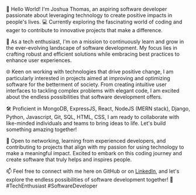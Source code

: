 👋 Hello World! I'm Joshua Thomas, an aspiring software developer passionate about leveraging technology to create positive impacts in people's lives. 💻 Currently exploring the fascinating world of coding and eager to contribute to innovative projects that make a difference.

🚀 As a tech enthusiast, I'm on a mission to continuously learn and grow in the ever-evolving landscape of software development. My focus lies in crafting robust and efficient solutions while embracing best practices to enhance user experiences.

🌐 Keen on working with technologies that drive positive change, I am particularly interested in projects aimed at improving and optimizing software for the betterment of society. From creating intuitive user interfaces to tackling complex problems with elegant code, I am excited about the endless possibilities that software development offers.

🛠️ Proficient in MongoDB, ExpressJS, React, NodeJS (MERN stack), Django, Python, Javascript, Git, SQL, HTML, CSS, I am ready to collaborate with like-minded individuals and teams to bring ideas to life. Let's build something amazing together!

🤝 Open to networking, learning from experienced developers, and contributing to projects that align with my passion for using technology to make a meaningful impact. Excited to embark on this coding journey and create software that truly helps and inspires people.

📫 Feel free to connect with me here on GitHub or on [LinkedIn](https://www.linkedin.com/in/joshua-thomas-international/), and let's explore the endless possibilities of software development together! 🌟 #TechEnthusiast #SoftwareDeveloper







